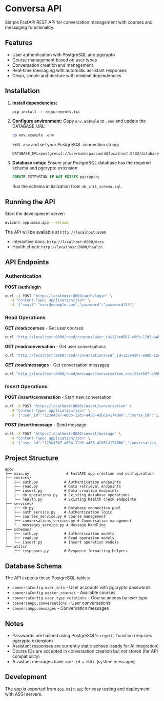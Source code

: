 # Conversa API

Simple FastAPI REST API for conversation management with courses and messaging functionality.

## Features

- User authentication with PostgreSQL and pgcrypto
- Course management based on user types
- Conversation creation and management
- Real-time messaging with automatic assistant responses
- Clean, simple architecture with minimal dependencies

## Installation

1. **Install dependencies:**
   ```bash
   pip install -r requirements.txt
   ```

2. **Configure environment:**
   Copy `env.example` to `.env` and update the DATABASE_URL:
   ```bash
   cp env.example .env
   ```
   
   Edit `.env` and set your PostgreSQL connection string:
   ```
   DATABASE_URL=postgresql://username:password@localhost:5432/database_name
   ```

3. **Database setup:**
   Ensure your PostgreSQL database has the required schema and pgcrypto extension:
   ```sql
   CREATE EXTENSION IF NOT EXISTS pgcrypto;
   ```
   
   Run the schema initialization from `db_init_schema.sql`.

## Running the API

Start the development server:
```bash
uvicorn app.main:app --reload
```

The API will be available at `http://localhost:8000`

- Interactive docs: `http://localhost:8000/docs`
- Health check: `http://localhost:8000/health`

## API Endpoints

### Authentication

**POST /auth/login**
```bash
curl -X POST "http://localhost:8000/auth/login" \
  -H "Content-Type: application/json" \
  -d '{"email":"user@example.com","password":"password123"}'
```

### Read Operations

**GET /read/courses** - Get user courses
```bash
curl "http://localhost:8000/read/courses?user_id=123e4567-e89b-12d3-a456-426614174000"
```

**GET /read/conversation** - Get user conversations
```bash
curl "http://localhost:8000/read/conversation?user_id=123e4567-e89b-12d3-a456-426614174000"
```

**GET /read/messages** - Get conversation messages
```bash
curl "http://localhost:8000/read/messages?conversation_id=123e4567-e89b-12d3-a456-426614174000"
```

### Insert Operations

**POST /insert/conversation** - Start new conversation
```bash
curl -X POST "http://localhost:8000/insert/conversation" \
  -H "Content-Type: application/json" \
  -d '{"user_id":"123e4567-e89b-12d3-a456-426614174000","course_id":"123e4567-e89b-12d3-a456-426614174001"}'
```

**POST /insert/message** - Send message
```bash
curl -X POST "http://localhost:8000/insert/message" \
  -H "Content-Type: application/json" \
  -d '{"user_id":"123e4567-e89b-12d3-a456-426614174000","conversation_id":"123e4567-e89b-12d3-a456-426614174002","message":"Hello!"}'
```

## Project Structure

```
app/
├── main.py                 # FastAPI app creation and configuration
├── routers/
│   ├── auth.py            # Authentication endpoints
│   ├── read.py            # Data retrieval endpoints
│   ├── insert.py          # Data creation endpoints
│   ├── db_operations.py   # Existing database operations
│   └── health.py          # Existing health check endpoints
├── services/
│   ├── db.py              # Database connection pool
│   ├── auth_service.py    # Authentication logic
│   ├── courses_service.py # Course management
│   ├── conversations_service.py # Conversation management
│   └── messages_service.py # Message handling
├── schemas/
│   ├── auth.py            # Authentication models
│   ├── read.py            # Read operation models
│   └── insert.py          # Insert operation models
└── utils/
    └── responses.py       # Response formatting helpers
```

## Database Schema

The API expects these PostgreSQL tables:

- `conversaConfig.user_info` - User accounts with pgcrypto passwords
- `conversaConfig.master_courses` - Available courses
- `conversaConfig.user_type_relations` - Course access by user type
- `conversaApp.conversations` - User conversations
- `conversaApp.messages` - Conversation messages

## Notes

- Passwords are hashed using PostgreSQL's `crypt()` function (requires pgcrypto extension)
- Assistant responses are currently static echoes (ready for AI integration)
- Course IDs are accepted in conversation creation but not stored (for API compatibility)
- Assistant messages have `user_id = NULL` (system messages)

## Development

The app is exported from `app.main:app` for easy testing and deployment with ASGI servers.
